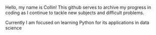 Hello, my name is Collin!
This github serves to archive my progress in coding as I continue to tackle new subjects and difficult problems.

Currently I am focused on learning Python for its applications in data science

